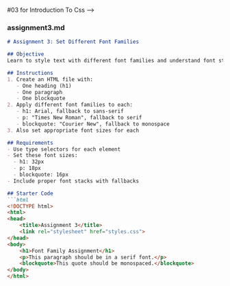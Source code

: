 #03 for Introduction To Css -->

### assignment3.md
```markdown
# Assignment 3: Set Different Font Families

## Objective
Learn to style text with different font families and understand font stacks.

## Instructions
1. Create an HTML file with:
   - One heading (h1)
   - One paragraph
   - One blockquote
2. Apply different font families to each:
   - h1: Arial, fallback to sans-serif
   - p: "Times New Roman", fallback to serif
   - blockquote: "Courier New", fallback to monospace
3. Also set appropriate font sizes for each

## Requirements
- Use type selectors for each element
- Set these font sizes:
  - h1: 32px
  - p: 18px
  - blockquote: 16px
- Include proper font stacks with fallbacks

## Starter Code
```html
<!DOCTYPE html>
<html>
<head>
    <title>Assignment 3</title>
    <link rel="stylesheet" href="styles.css">
</head>
<body>
    <h1>Font Family Assignment</h1>
    <p>This paragraph should be in a serif font.</p>
    <blockquote>This quote should be monospaced.</blockquote>
</body>
</html>
